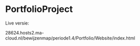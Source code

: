 # PortfolioProject

Live versie:

28624.hosts2.ma-cloud.nl/bewijzenmap/periode1.4/Portfolio/Website/index.html
